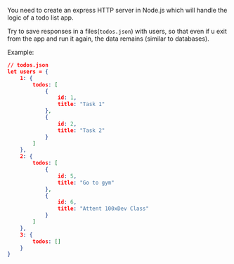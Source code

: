 You need to create an express HTTP server in Node.js which will handle the logic of a todo list app.

Try to save responses in a files(`todos.json`) with users, so that even if u exit from the app and run it again, the data remains (similar to databases).

Example:
```json
// todos.json
let users = {
    1: {
        todos: [
            {
                id: 1,
                title: "Task 1"
            },
            {
                id: 2,
                title: "Task 2"
            }
        ]
    }, 
    2: {
        todos: [
            {
                id: 5,
                title: "Go to gym"
            },
            {
                id: 6,
                title: "Attent 100xDev Class"
            }
        ]
    }, 
    3: {
        todos: []
    }
}
```